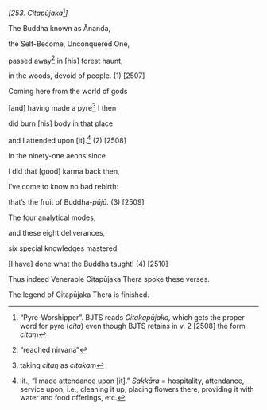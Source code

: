 *\[253. Citapūjaka*[^1]*\]*

The Buddha known as Ānanda,

the Self-Become, Unconquered One,

passed away[^2] in \[his\] forest haunt,

in the woods, devoid of people. (1) \[2507\]

Coming here from the world of gods

\[and\] having made a pyre[^3] I then

did burn \[his\] body in that place

and I attended upon \[it\].[^4] (2) \[2508\]

In the ninety-one aeons since

I did that \[good\] karma back then,

I’ve come to know no bad rebirth:

that’s the fruit of Buddha-*pūjā.* (3) \[2509\]

The four analytical modes,

and these eight deliverances,

six special knowledges mastered,

\[I have\] done what the Buddha taught! (4) \[2510\]

Thus indeed Venerable Citapūjaka Thera spoke these verses.

The legend of Citapūjaka Thera is finished.

[^1]: “Pyre-Worshipper”. BJTS reads *Citakapūjaka,* which gets the
    proper word for pyre (*cita*) even though BJTS retains in v. 2
    \[2508\] the form *citaṃ*

[^2]: “reached nirvana”

[^3]: taking *citaŋ* as *citakaṃ*

[^4]: lit., “I made attendance upon \[it\].” *Sakkāra* *=* hospitality,
    attendance, service upon, i.e., cleaning it up, placing flowers
    there, providing it with water and food offerings, etc.
